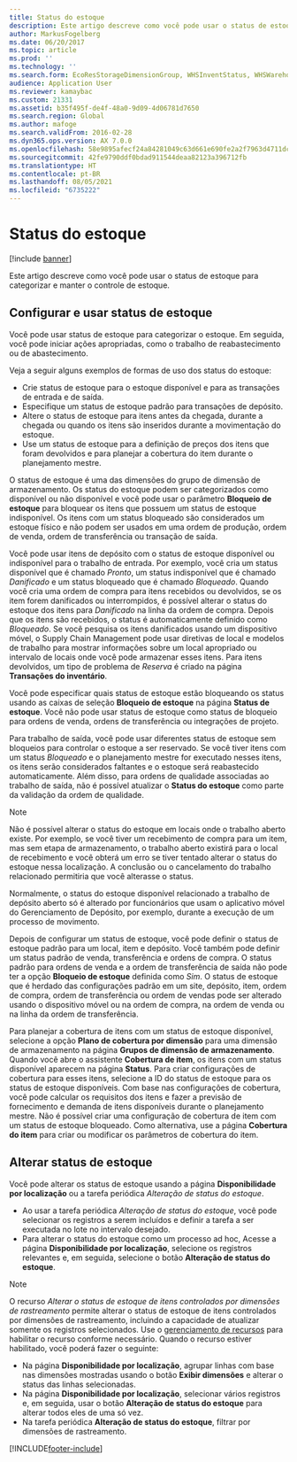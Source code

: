 ```yaml
---
title: Status do estoque
description: Este artigo descreve como você pode usar o status de estoque para categorizar e manter o controle de estoque.
author: MarkusFogelberg
ms.date: 06/20/2017
ms.topic: article
ms.prod: ''
ms.technology: ''
ms.search.form: EcoResStorageDimensionGroup, WHSInventStatus, WHSWarehouseStatusChange
audience: Application User
ms.reviewer: kamaybac
ms.custom: 21331
ms.assetid: b35f495f-de4f-48a0-9d09-4d06781d7650
ms.search.region: Global
ms.author: mafoge
ms.search.validFrom: 2016-02-28
ms.dyn365.ops.version: AX 7.0.0
ms.openlocfilehash: 58e9895afecf24a84281049c63d661e690fe2a2f7963d4711dc7cc4d5630322b
ms.sourcegitcommit: 42fe9790ddf0bdad911544deaa82123a396712fb
ms.translationtype: HT
ms.contentlocale: pt-BR
ms.lasthandoff: 08/05/2021
ms.locfileid: "6735222"
---
```

# <a name="inventory-statuses"></a>Status do estoque

[!include [banner](../includes/banner.md)]

Este artigo descreve como você pode usar o status de estoque para categorizar e manter o controle de estoque.

## <a name="set-up-and-use-inventory-statuses"></a>Configurar e usar status de estoque

Você pode usar status de estoque para categorizar o estoque. Em seguida, você pode iniciar ações apropriadas, como o trabalho de reabastecimento ou de abastecimento.

Veja a seguir alguns exemplos de formas de uso dos status do estoque:

- Crie status de estoque para o estoque disponível e para as transações de entrada e de saída.
- Especifique um status de estoque padrão para transações de depósito.
- Altere o status de estoque para itens antes da chegada, durante a chegada ou quando os itens são inseridos durante a movimentação do estoque.
- Use um status de estoque para a definição de preços dos itens que foram devolvidos e para planejar a cobertura do item durante o planejamento mestre.

O status de estoque é uma das dimensões do grupo de dimensão de armazenamento. Os status do estoque podem ser categorizados como disponível ou não disponível e você pode usar o parâmetro **Bloqueio de estoque** para bloquear os itens que possuem um status de estoque indisponível. Os itens com um status bloqueado são considerados um estoque físico e não podem ser usados em uma ordem de produção, ordem de venda, ordem de transferência ou transação de saída.

Você pode usar itens de depósito com o status de estoque disponível ou indisponível para o trabalho de entrada. Por exemplo, você cria um status disponível que é chamado *Pronto*, um status indisponível que é chamado *Danificado* e um status bloqueado que é chamado *Bloqueado*. Quando você cria uma ordem de compra para itens recebidos ou devolvidos, se os item forem danificados ou interrompidos, é possível alterar o status do estoque dos itens para *Danificado* na linha da ordem de compra. Depois que os itens são recebidos, o status é automaticamente definido como *Bloqueado*. Se você pesquisa os itens danificados usando um dispositivo móvel, o Supply Chain Management pode usar diretivas de local e modelos de trabalho para mostrar informações sobre um local apropriado ou intervalo de locais onde você pode armazenar esses itens. Para itens devolvidos, um tipo de problema de *Reserva* é criado na página **Transações do inventário**.

Você pode especificar quais status de estoque estão bloqueando os status usando as caixas de seleção **Bloqueio de estoque** na página **Status de estoque**. Você não pode usar status de estoque como status de bloqueio para ordens de venda, ordens de transferência ou integrações de projeto.

Para trabalho de saída, você pode usar diferentes status de estoque sem bloqueios para controlar o estoque a ser reservado. Se você tiver itens com um status *Bloqueado* e o planejamento mestre for executado nesses itens, os itens serão considerados faltantes e o estoque será reabastecido automaticamente. Além disso, para ordens de qualidade associadas ao trabalho de saída, não é possível atualizar o **Status do estoque** como parte da validação da ordem de qualidade.

> [!NOTE]
> Não é possível alterar o status do estoque em locais onde o trabalho aberto existe. Por exemplo, se você tiver um recebimento de compra para um item, mas sem etapa de armazenamento, o trabalho aberto existirá para o local de recebimento e você obterá um erro se tiver tentado alterar o status do estoque nessa localização. A conclusão ou o cancelamento do trabalho relacionado permitiria que você alterasse o status.
>
> Normalmente, o status do estoque disponível relacionado a trabalho de depósito aberto só é alterado por funcionários que usam o aplicativo móvel do Gerenciamento de Depósito, por exemplo, durante a execução de um processo de movimento.

Depois de configurar um status de estoque, você pode definir o status de estoque padrão para um local, item e depósito. Você também pode definir um status padrão de venda, transferência e ordens de compra. O status padrão para ordens de venda e a ordem de transferência de saída não pode ter a opção **Bloqueio de estoque** definida como *Sim*. O status de estoque que é herdado das configurações padrão em um site, depósito, item, ordem de compra, ordem de transferência ou ordem de vendas pode ser alterado usando o dispositivo móvel ou na ordem de compra, na ordem de venda ou na linha da ordem de transferência.

Para planejar a cobertura de itens com um status de estoque disponível, selecione a opção **Plano de cobertura por dimensão** para uma dimensão de armazenamento na página **Grupos de dimensão de armazenamento**. Quando você abre o assistente **Cobertura de item**, os itens com um status disponível aparecem na página **Status**. Para criar configurações de cobertura para esses itens, selecione a ID do status de estoque para os status de estoque disponíveis. Com base nas configurações de cobertura, você pode calcular os requisitos dos itens e fazer a previsão de fornecimento e demanda de itens disponíveis durante o planejamento mestre. Não é possível criar uma configuração de cobertura de item com um status de estoque bloqueado. Como alternativa, use a página **Cobertura do item** para criar ou modificar os parâmetros de cobertura do item.

## <a name="change-inventory-statuses"></a>Alterar status de estoque

Você pode alterar os status de estoque usando a página **Disponibilidade por localização** ou a tarefa periódica *Alteração de status do estoque*.

- Ao usar a tarefa periódica *Alteração de status do estoque*, você pode selecionar os registros a serem incluídos e definir a tarefa a ser executada no lote no intervalo desejado.
- Para alterar o status do estoque como um processo ad hoc, Acesse a página **Disponibilidade por localização**, selecione os registros relevantes e, em seguida, selecione o botão **Alteração de status do estoque**.

> [!NOTE]
> O recurso *Alterar o status de estoque de itens controlados por dimensões de rastreamento* permite alterar o status de estoque de itens controlados por dimensões de rastreamento, incluindo a capacidade de atualizar somente os registros selecionados. Use o [gerenciamento de recursos](../../fin-ops-core/fin-ops/get-started/feature-management/feature-management-overview.md) para habilitar o recurso conforme necessário. Quando o recurso estiver habilitado, você poderá fazer o seguinte:
>
> - Na página **Disponibilidade por localização**, agrupar linhas com base nas dimensões mostradas usando o botão **Exibir dimensões** e alterar o status das linhas selecionadas.
> - Na página **Disponibilidade por localização**, selecionar vários registros e, em seguida, usar o botão **Alteração de status do estoque** para alterar todos eles de uma só vez.
> - Na tarefa periódica **Alteração de status do estoque**, filtrar por dimensões de rastreamento.


[!INCLUDE[footer-include](../../includes/footer-banner.md)]
